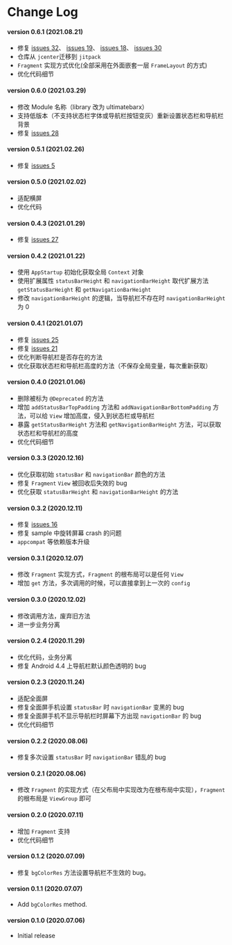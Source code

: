 # Change Log
#### version 0.6.1 (2021.08.21)
* 修复 [issues 32](https://github.com/Zackratos/UltimateBarX/issues/32)、
[issues 19](https://github.com/Zackratos/UltimateBarX/issues/19)、
[issues 18](https://github.com/Zackratos/UltimateBarX/issues/18)、
[issues 30](https://github.com/Zackratos/UltimateBarX/issues/30)
* 仓库从 `jcenter`迁移到 `jitpack`
* `Fragment` 实现方式优化(全部采用在外面嵌套一层 `FrameLayout` 的方式)
* 优化代码细节

#### version 0.6.0 (2021.03.29)
* 修改 Module 名称（library 改为 ultimatebarx）
* 支持低版本（不支持状态栏字体或导航栏按钮变灰）重新设置状态栏和导航栏背景
* 修复 [issues 28](https://github.com/Zackratos/UltimateBarX/issues/28)

#### version 0.5.1 (2021.02.26)
* 修复 [issues 5](https://github.com/Zackratos/UltimateBarX/issues/5)

#### version 0.5.0 (2021.02.02)
* 适配横屏
* 优化代码

#### version 0.4.3 (2021.01.29)
* 修复 [issues 27](https://github.com/Zackratos/UltimateBarX/issues/27)

#### version 0.4.2 (2021.01.22)
* 使用 `AppStartup` 初始化获取全局 `Context` 对象
* 使用扩展属性 `statusBarHeight` 和 `navigationBarHeight` 取代扩展方法 `getStatusBarHeight` 和 `getNavigationBarHeight`
* 修改 `navigationBarHeight` 的逻辑，当导航栏不存在时 `navigationBarHeight` 为 0

#### version 0.4.1 (2021.01.07)
* 修复 [issues 25](https://github.com/Zackratos/UltimateBarX/issues/25)
* 修复 [issues 21](https://github.com/Zackratos/UltimateBarX/issues/21)
* 优化判断导航栏是否存在的方法
* 优化获取状态栏和导航栏高度的方法（不保存全局变量，每次重新获取）

#### version 0.4.0 (2021.01.06)
* 删除被标为 `@Deprecated` 的方法
* 增加 `addStatusBarTopPadding` 方法和 `addNavigationBarBottomPadding` 方法，可以给 `View` 增加高度，侵入到状态栏或导航栏
* 暴露 `getStatusBarHeight` 方法和 `getNavigationBarHeight` 方法，可以获取状态栏和导航栏的高度
* 优化代码细节

#### version 0.3.3 (2020.12.16)
* 优化获取初始 `statusBar` 和 `navigationBar` 颜色的方法
* 修复 `Fragment` `View` 被回收后失效的 bug
* 优化获取 `statusBarHeight` 和 `navigationBarHeight` 的方法

#### version 0.3.2 (2020.12.11)
* 修复 [issues 16](https://github.com/Zackratos/UltimateBarX/issues/16)
* 修复 sample 中旋转屏幕 crash 的问题
* `appcompat` 等依赖版本升级

#### version 0.3.1 (2020.12.07)
* 修改 `Fragment` 实现方式，`Fragment` 的根布局可以是任何 `View`
* 增加 `get` 方法，多次调用的时候，可以直接拿到上一次的 `config`

#### version 0.3.0 (2020.12.02)
* 修改调用方法，废弃旧方法
* 进一步业务分离

#### version 0.2.4 (2020.11.29)
* 优化代码，业务分离
* 修复 Android 4.4 上导航栏默认颜色透明的 bug

#### version 0.2.3 (2020.11.24)
* 适配全面屏
* 修复全面屏手机设置 `statusBar` 时 `navigationBar` 变黑的 bug
* 修复全面屏手机不显示导航栏时屏幕下方出现 `navigationBar` 的 bug
* 优化代码细节

#### version 0.2.2 (2020.08.06)
* 修复多次设置 `statusBar` 时 `navigationBar` 错乱的 bug

#### version 0.2.1 (2020.08.06)
* 修改 `Fragment` 的实现方式（在父布局中实现改为在根布局中实现），`Fragment` 的根布局是 `ViewGroup` 即可

#### version 0.2.0 (2020.07.11)
* 增加 `Fragment` 支持
* 优化代码细节

#### version 0.1.2 (2020.07.09)
* 修复 `bgColorRes` 方法设置导航栏不生效的 bug。

#### version 0.1.1 (2020.07.07)
* Add `bgColorRes` method.

#### version 0.1.0 (2020.07.06)
* Initial release